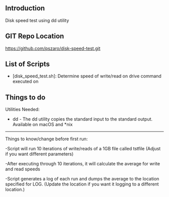                    
Introduction
-----------------
Disk speed test using dd utility
                   
GIT Repo Location
-----------------
https://github.com/pszaro/disk-speed-test.git
                   
List of Scripts
-----------------

  - [disk_speed_test.sh]:
   Determine speed of write/read on drive command executed on
                   
Things to do
-----------------

Utilities Needed: 


- dd - The dd utility copies the standard input to the standard output. Available on macOS and *nix


- - - - - -

Things to know/change before first run:


-Script will run 10 iterations of write/reads of a 1GB file called tstfile (Adjust if you want different parameters)

-After executing through 10 iterations, it will calculate the average for write and read speeds

-Script generates a log of each run and dumps the average to the location specified for LOG. (Update the location if you want it logging to a different location.)



